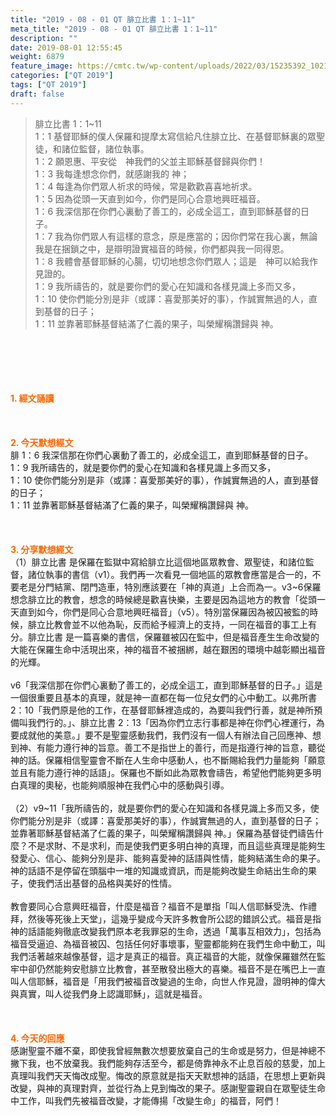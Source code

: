 ```yaml
---
title: "2019 - 08 - 01 QT 腓立比書 1：1~11"
meta_title: "2019 - 08 - 01 QT 腓立比書 1：1~11"
description: ""
date: 2019-08-01 12:55:45
weight: 6879
feature_image: https://cmtc.tw/wp-content/uploads/2022/03/15235392_10211799862337740_180693556567566654_o-1.webp
categories: ["QT 2019"]
tags: ["QT 2019"]
draft: false
---
```


<blockquote>腓立比書 1：1~11<br />
1：1 基督耶穌的僕人保羅和提摩太寫信給凡住腓立比、在基督耶穌裏的眾聖徒，和諸位監督，諸位執事。<br />
1：2 願恩惠、平安從　神我們的父並主耶穌基督歸與你們！<br />
1：3 我每逢想念你們，就感謝我的 神；<br />
1：4 每逢為你們眾人祈求的時候，常是歡歡喜喜地祈求。<br />
1：5 因為從頭一天直到如今，你們是同心合意地興旺福音。<br />
1：6 我深信那在你們心裏動了善工的，必成全這工，直到耶穌基督的日子。<br />
1：7 我為你們眾人有這樣的意念，原是應當的；因你們常在我心裏，無論我是在捆鎖之中，是辯明證實福音的時候，你們都與我一同得恩。<br />
1：8 我體會基督耶穌的心腸，切切地想念你們眾人；這是　神可以給我作見證的。<br />
1：9 我所禱告的，就是要你們的愛心在知識和各樣見識上多而又多，<br />
1：10 使你們能分別是非（或譯：喜愛那美好的事），作誠實無過的人，直到基督的日子；<br />
1：11 並靠著耶穌基督結滿了仁義的果子，叫榮耀稱讚歸與 神。</blockquote><br />
&nbsp;<br />
<br />
&nbsp;<br />
<br />
<span style="color: #ff6600;"><strong>1. </strong><strong>經文誦讀</strong></span><br />
<br />
<span style="color: #ff6600;"><strong> </strong></span><br />
<br />
<span style="color: #ff6600;"><strong>2. 今天默想</strong><strong>經文<br />
</strong></span>腓 1：6 我深信那在你們心裏動了善工的，必成全這工，直到耶穌基督的日子。<br />
1：9 我所禱告的，就是要你們的愛心在知識和各樣見識上多而又多，<br />
1：10 使你們能分別是非（或譯：喜愛那美好的事），作誠實無過的人，直到基督的日子；<br />
1：11 並靠著耶穌基督結滿了仁義的果子，叫榮耀稱讚歸與 神。<br />
<br />
&nbsp;<br />
<br />
<span style="color: #ff6600;"><strong>3. 分享默想經文<br />
</strong></span>（1）腓立比書 是保羅在監獄中寫給腓立比這個地區眾教會、眾聖徒，和諸位監督，諸位執事的書信（v1）。我們再一次看見一個地區的眾教會應當是合一的，不要老是分門結黨、閉門造車，特別應該要在「神的真道」上合而為一。v3~6保羅想念腓立比的教會，想念的時候總是歡喜快樂，主要是因為這地方的教會「從頭一天直到如今，你們是同心合意地興旺福音」（v5）。特別當保羅因為被囚被監的時候，腓立比教會並不以他為恥，反而給予經濟上的支持，一同在福音的事工上有分。腓立比書 是一篇喜樂的書信，保羅雖被囚在監中，但是福音產生生命改變的大能在保羅生命中活現出來，神的福音不被捆綁，越在艱困的環境中越彰顯出福音的光輝。<br />
<br />
v6「我深信那在你們心裏動了善工的，必成全這工，直到耶穌基督的日子。」這是一個很重要且基本的真理，就是神一直都在每一位兒女們的心中動工。以弗所書2：10「我們原是他的工作，在基督耶穌裡造成的，為要叫我們行善，就是神所預備叫我們行的。」、腓立比書 2：13「因為你們立志行事都是神在你們心裡運行，為要成就他的美意。」要不是聖靈感動我們，我們沒有一個人有辦法自己回應神、想到神、有能力遵行神的旨意。善工不是指世上的善行，而是指遵行神的旨意，聽從神的話。保羅相信聖靈會不斷在人生命中感動人，也不斷賜給我們力量能夠「願意並且有能力遵行神的話語」。保羅也不斷如此為眾教會禱告，希望他們能夠更多明白真理的奧秘，也能夠順服神在我們心中的感動與引導。<br />
<br />
（2）v9~11「我所禱告的，就是要你們的愛心在知識和各樣見識上多而又多，使你們能分別是非（或譯：喜愛那美好的事），作誠實無過的人，直到基督的日子；並靠著耶穌基督結滿了仁義的果子，叫榮耀稱讚歸與 神。」保羅為基督徒們禱告什麼？不是求財、不是求利，而是使我們更多明白神的真理，而且這些真理是能夠生發愛心、信心、能夠分別是非、能夠喜愛神的話語與性情，能夠結滿生命的果子。神的話語不是停留在頭腦中一堆的知識或資訊，而是能夠改變生命結出生命的果子，使我們活出基督的品格與美好的性情。<br />
<br />
教會要同心合意興旺福音，什麼是福音？福音不是單指「叫人信耶穌受洗、作禮拜，然後等死後上天堂」，這幾乎變成今天許多教會所公認的錯誤公式。福音是指神的話語能夠徹底改變我們原本老我罪惡的生命，透過「萬事互相效力」，包括為福音受逼迫、為福音被囚、包括任何好事壞事，聖靈都能夠在我們生命中動工，叫我們活著越來越像基督，這才是真正的福音。真正福音的大能，就像保羅雖然在監牢中卻仍然能夠安慰腓立比教會，甚至散發出極大的喜樂。福音不是在嘴巴上一直叫人信耶穌，福音是「用我們被福音改變過的生命，向世人作見證，證明神的偉大與真實，叫人從我們身上認識耶穌」，這就是福音。<br />
<br />
&nbsp;<br />
<br />
<span style="color: #ff6600;"><strong>4. 今天的回應<br />
</strong></span>感謝聖靈不離不棄，即使我曾經無數次想要放棄自己的生命或是努力，但是神總不撇下我，也不放棄我。我們能夠存活至今，都是倚靠神永不止息百般的慈愛，加上真理叫我們天天悔改成聖。悔改的原意就是指天天默想神的話語，在思想上更新與改變，與神的真理對齊，並從行為上見到悔改的果子。感謝聖靈親自在眾聖徒生命中工作，叫我們先被福音改變，才能傳揚「改變生命」的福音，阿們！<br />
<br />
&nbsp;
        